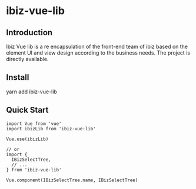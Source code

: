 # ibiz-vue-lib

## Introduction

Ibiz Vue lib is a re encapsulation of the front-end team of ibiz based on the element UI and view design according to the business needs. The project is directly available.

## Install

yarn  add  ibiz-vue-lib

## Quick Start

```
import Vue from 'vue'
import ibizLib from 'ibiz-vue-lib'

Vue.use(ibizLib)

// or
import {
  IBizSelectTree,
  // ...
} from 'ibiz-vue-lib'

Vue.component(IBizSelectTree.name, IBizSelectTree)
```
